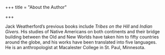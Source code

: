+++
title = "About the Author"

+++



Jack Weatherford’s previous books include *Tribes on the Hill* and *Indian Givers.* His studies of Native Americans on both continents and their bridge building between the Old and New Worlds have taken him to fifty countries around the globe, and his works have been translated into five languages. He is an anthropologist at Macalester College in St. Paul, Minnesota.





